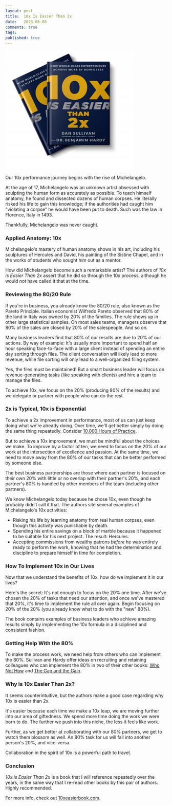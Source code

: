 ```yaml
---
layout: post
title:  10x Is Easier Than 2x
date:   2023-06-08
comments: true
tags: 
published: true
---
```


<a href="/blog/2023/06/08/10x-is-easier-than-2x/"><img src="/images/10x_is_easier_than_2x_sullivan_hardy.jpg" width="400" padding="10" alt="10x Is Easier Than 2x by Dan Sullivan and Dr Benjamin Hardy" title="10x Is Easier Than 2x by Dan Sullivan and Dr Benjamin Hardy" /></a>

Our 10x performance journey begins with the rise of Michelangelo. 

At the age of  17, Michelangelo was an unknown artist obsessed with sculpting the human form as accurately as possible. To teach himself anatomy, he found and dissected dozens of human corpses. He literally risked his life to gain this knowledge; if the authorities had caught him "violating a corpse" he would have been put to death. Such was the law in Florence, Italy in 1493.

<!--more--> 

Thankfully, Michelangelo was never caught.

### Applied Anatomy: 10x

Michelangelo's mastery of human anatomy shows in his art, including his sculptures of Hercules and David, his painting of the Sistine Chapel, and in the works of students who sought him out as a mentor.

How did Michelangelo become such a remarkable artist? The authors of _10x is Easier Than 2x_ assert that he did so through the 10x process, although he would not have called it that at the time.

### Reviewing the 80/20 Rule
If you're in business, you already know the 80/20 rule, also known as the Pareto Principle. Italian economist Wilfredo Pareto observed that 80% of the land in Italy was owned by 20% of the families. The rule shows up in other large statistical samples. On most sales teams, managers observe that 80% of the sales are closed by 20% of the salespeople. And so on.

Many business leaders find that 80% of our results are due to 20% of our actions. By way of example: It's usually more important to spend half an hour speaking face-to-face with a large client instead of spending an entire day sorting through files. The client conversation will likely lead to more revenue, while file sorting will only lead to a well-organized filing system. 

Yes, the files must be maintained! But a smart business leader will focus on revenue-generating tasks (like speaking with clients) and hire a team to manage the files.

To achieve 10x, we focus on the 20% (producing 80% of the results) and we delegate or partner with people who can do the rest.

### 2x is Typical, 10x is Exponential

To achieve a 2x improvement in performance, most of us can just keep doing what we're already doing. Over time, we'll get better simply by doing the same thing repeatedly. Consider [10,000 Hours of Practice](/blog/2012/09/03/10000-hours-of-practice/).

But to achieve a 10x improvement, we must be mindful about the choices we make. To improve by a factor of ten, we need to focus on the 20% of our work at the intersection of excellence and passion. At the same time, we need to move away from the 80% of our tasks that can be better performed by someone else. 

The best business partnerships are those where each partner is focused on their own 20% with little or no overlap with their partner's 20%, and each partner's 80% is handled by other members of the team (including other partners).

We know Michelangelo today because he chose 10x, even though he probably didn’t call it that. The authors site several examples of Michelangelo's 10x activities:

* Risking his life by learning anatomy from real human corpses, even though this activity was punishable by death.
* Spending his entire savings on a block of marble because it happened to be suitable for his next project. The result: Hercules.
* Accepting commissions from wealthy patrons _before_  he was entirely ready to perform the work, knowing that he had the determination and discipline to prepare himself in time for completion.

### How To Implement 10x in Our Lives

Now that we understand the benefits of 10x, how do we implement it in our lives?

Here's the secret: It's not enough to focus on the 20% one time. After we've chosen the 20% of tasks that need our attention, and once we've mastered that 20%, it's time to implement the rule all over again. Begin focusing on 20% of the 20% (you already know what to do with the "new" 80%).

The book contains examples of business leaders who achieve amazing results simply by implementing the 10x formula in a disciplined and consistent fashion.

### Getting Help With the 80%

To make the process work, we need help from others who can implement the 80%. Sullivan and Hardy offer ideas on recruiting and retaining colleagues who can implement the 80% in two of their other books: [Who Not How](/blog/2021/05/29/who-not-how/) and [The Gap and the Gain](/blog/2022/09/29/achieve-more-measure-the-gain/).


### Why is 10x Easier Than 2x?

It seems counterintuitive, but the authors make a good case regarding why 10x is easier than 2x.

It's easier because each time we make a 10x leap, we are moving further into our area of giftedness. We spend more time doing the work we were born to do. The further we push into this niche, the less it feels like work. 

Further, as we get better at collaborating with our 80% partners, we get to watch them blossom as well. An 80% task for us will fall into another person's 20%, and vice-versa.

Collaboration in the spirit of 10x is a powerful path to travel.

### Conclusion

_10x is Easier Than 2x_ is a book that I will reference repeatedly over the years, in the same way that I re-read other books by this pair of authors. Highly recommended.

For more info, check out [10xeasierbook.com](https://10xeasierbook.com/).
